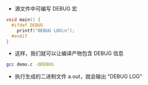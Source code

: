 
- 源文件中可编写 DEBUG 宏

```c
void main() {
  #ifdef DEBUG
  	printf("DEBUG LOG\n");
  #endif
}
```

- 这样，我们就可以让编译产物包含 DEBUG 信息

```bash
gcc demo.c -DDEBUG
```

- 执行生成的二进制文件 a.out，就会输出 "DEBUG LOG"

